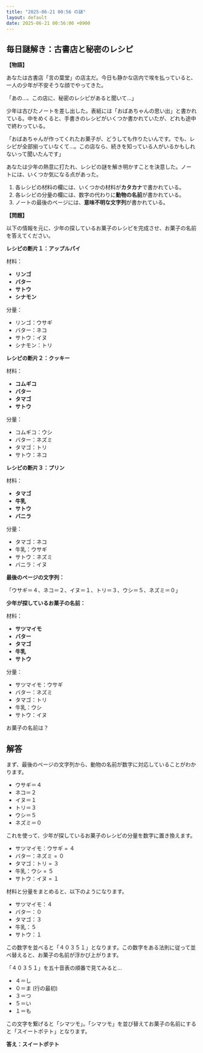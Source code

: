 ```yaml
---
title: "2025-06-21 00:56 の謎"
layout: default
date: 2025-06-21 00:56:00 +0900
---
```

## 毎日謎解き：古書店と秘密のレシピ

**【物語】**

あなたは古書店「言の葉堂」の店主だ。今日も静かな店内で埃を払っていると、一人の少年が不安そうな顔でやってきた。

「あの…、この店に、秘密のレシピがあると聞いて…」

少年は古びたノートを差し出した。表紙には「おばあちゃんの思い出」と書かれている。中をめくると、手書きのレシピがいくつか書かれていたが、どれも途中で終わっている。

「おばあちゃんが作ってくれたお菓子が、どうしても作りたいんです。でも、レシピが全部揃っていなくて…。この店なら、続きを知っている人がいるかもしれないって聞いたんです」

あなたは少年の熱意に打たれ、レシピの謎を解き明かすことを決意した。ノートには、いくつか気になる点があった。

1.  各レシピの材料の欄には、いくつかの材料が**カタカナ**で書かれている。
2.  各レシピの分量の欄には、数字の代わりに**動物の名前**が書かれている。
3.  ノートの最後のページには、**意味不明な文字列**が書かれている。

**【問題】**

以下の情報を元に、少年の探しているお菓子のレシピを完成させ、お菓子の名前を答えてください。

**レシピの断片１：アップルパイ**

材料：
*   **リンゴ**
*   **バター**
*   **サトウ**
*   **シナモン**

分量：
*   リンゴ：ウサギ
*   バター：ネコ
*   サトウ：イヌ
*   シナモン：トリ

**レシピの断片２：クッキー**

材料：
*   **コムギコ**
*   **バター**
*   **タマゴ**
*   **サトウ**

分量：
*   コムギコ：ウシ
*   バター：ネズミ
*   タマゴ：トリ
*   サトウ：ネコ

**レシピの断片３：プリン**

材料：
*   **タマゴ**
*   **牛乳**
*   **サトウ**
*   **バニラ**

分量：
*   タマゴ：ネコ
*   牛乳：ウサギ
*   サトウ：ネズミ
*   バニラ：イヌ

**最後のページの文字列：**

「ウサギ＝４、ネコ＝２、イヌ＝１、トリ＝３、ウシ＝５、ネズミ＝０」

**少年が探しているお菓子の名前：**

材料：
*   **サツマイモ**
*   **バター**
*   **タマゴ**
*   **牛乳**
*   **サトウ**

分量：
*   サツマイモ：ウサギ
*   バター：ネズミ
*   タマゴ：トリ
*   牛乳：ウシ
*   サトウ：イヌ

お菓子の名前は？

## 解答

まず、最後のページの文字列から、動物の名前が数字に対応していることがわかります。

*   ウサギ＝４
*   ネコ＝２
*   イヌ＝１
*   トリ＝３
*   ウシ＝５
*   ネズミ＝０

これを使って、少年が探しているお菓子のレシピの分量を数字に置き換えます。

*   サツマイモ：ウサギ = ４
*   バター：ネズミ = ０
*   タマゴ：トリ = ３
*   牛乳：ウシ = ５
*   サトウ：イヌ = １

材料と分量をまとめると、以下のようになります。

*   サツマイモ：４
*   バター：０
*   タマゴ：３
*   牛乳：５
*   サトウ：１

この数字を並べると「４０３５１」となります。この数字をある法則に従って並べ替えると、お菓子の名前が浮かび上がります。

「４０３５１」を五十音表の順番で見てみると…

* ４＝し
* ０＝ま (行の最初)
* ３＝つ
* ５＝い
* １＝も

この文字を繋げると「シマツモ」。「シマツモ」を並び替えてお菓子の名前にすると「スイートポテト」となります。

**答え：スイートポテト**
